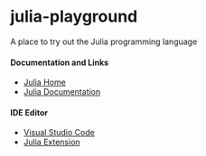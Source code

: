 # julia-playground
 A place to try out the Julia programming language

#### Documentation and Links
 * [Julia Home](https://julialang.org)
 * [Julia Documentation](https://docs.julialang.org/en/v1/)
 
 
#### IDE Editor
 * [Visual Studio Code](https://code.visualstudio.com)
 * [Julia Extension](https://github.com/julia-vscode/julia-vscode)
